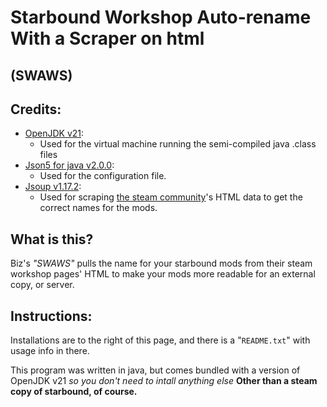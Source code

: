 # Starbound Workshop Auto-rename With a Scraper on html
## (SWAWS)

## Credits:

- [OpenJDK v21](https://openjdk.org/projects/jdk/21/): 
    - Used for the virtual machine running the semi-compiled java .class files
- [Json5 for java v2.0.0](https://central.sonatype.com/artifact/de.marhali/json5-java/2.0.0):
    - Used for the configuration file.
- [Jsoup v1.17.2](https://jsoup.org/):
    - Used for scraping [the steam community](https://steamcommunity.com/)'s HTML data to get the correct names for the mods.

## What is this?

Biz's _"SWAWS"_ pulls the name for your starbound mods from their steam workshop pages'
HTML to make your mods more readable for an
external copy, or server.

## Instructions:

Installations are to the right of this page, and there is a "<code>README.txt</code>" with usage info in there.

This program was written in java, but comes bundled with a version of OpenJDK v21 *so you don't need to intall anything
else* **Other than a steam copy of starbound, of course.**
